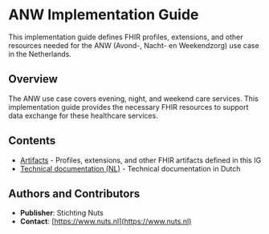 # ANW Implementation Guide

This implementation guide defines FHIR profiles, extensions, and other resources needed for the ANW (Avond-, Nacht- en Weekendzorg) use case in the Netherlands.

## Overview

The ANW use case covers evening, night, and weekend care services. This implementation guide provides the necessary FHIR resources to support data exchange for these healthcare services.

## Contents

- [Artifacts](artifacts.html) - Profiles, extensions, and other FHIR artifacts defined in this IG
- [Technical documentation (NL)](technical-documentation-v1.html) - Technical documentation in Dutch

## Authors and Contributors

- **Publisher**: Stichting Nuts
- **Contact**: [https://www.nuts.nl](https://www.nuts.nl)
